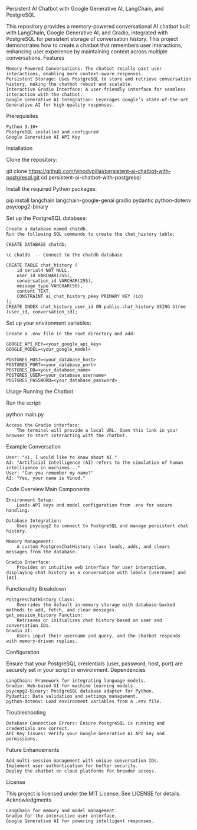 Persistent AI Chatbot with Google Generative AI, LangChain, and PostgreSQL

This repository provides a memory-powered conversational AI chatbot built with LangChain, Google Generative AI, and Gradio, integrated with PostgreSQL for persistent storage of conversation history. This project demonstrates how to create a chatbot that remembers user interactions, enhancing user experience by maintaining context across multiple conversations.
Features

    Memory-Powered Conversations: The chatbot recalls past user interactions, enabling more context-aware responses.
    Persistent Storage: Uses PostgreSQL to store and retrieve conversation history, making the chatbot robust and scalable.
    Interactive Gradio Interface: A user-friendly interface for seamless interaction with the chatbot.
    Google Generative AI Integration: Leverages Google’s state-of-the-art Generative AI for high-quality responses.

Prerequisites

    Python 3.10+
    PostgreSQL installed and configured
    Google Generative AI API Key

Installation

Clone the repository:

git clone https://github.com/vinodvpillai/persistent-ai-chatbot-with-postgresql.git
cd persistent-ai-chatbot-with-postgresql

Install the required Python packages:

pip install langchain langchain-google-genai gradio pydantic python-dotenv psycopg2-binary

Set up the PostgreSQL database:

    Create a database named chatdb.
    Run the following SQL commands to create the chat_history table:

    CREATE DATABASE chatdb;

    \c chatdb  -- Connect to the chatdb database

    CREATE TABLE chat_history (
        id serial4 NOT NULL, 
        user_id VARCHAR(255),
        conversation_id VARCHAR(255),
        message_type VARCHAR(50),
        content TEXT,
        CONSTRAINT ai_chat_history_pkey PRIMARY KEY (id)
    );
    CREATE INDEX chat_history_user_id ON public.chat_history USING btree (user_id, conversation_id);

Set up your environment variables:

    Create a .env file in the root directory and add:

    GOOGLE_API_KEY=<your_google_api_key>
    GOOGLE_MODEL=<your_google_model>

    POSTGRES_HOST=<your_database_host>
    POSTGRES_PORT=<your_database_port>
    POSTGRES_DB=<your_database_name>
    POSTGRES_USER=<your_database_username>
    POSTGRES_PASSWORD=<your_database_password>

Usage
Running the Chatbot

Run the script:

python main.py

    Access the Gradio interface:
        The terminal will provide a local URL. Open this link in your browser to start interacting with the chatbot.

Example Conversation

    User: "Hi, I would like to know about AI."
    AI: "Artificial Intelligence (AI) refers to the simulation of human intelligence in machines..."
    User: "Can you remember my name?"
    AI: "Yes, your name is Vinod."

Code Overview
Main Components

    Environment Setup:
        Loads API keys and model configuration from .env for secure handling.

    Database Integration:
        Uses psycopg2 to connect to PostgreSQL and manage persistent chat history.

    Memory Management:
        A custom PostgresChatHistory class loads, adds, and clears messages from the database.

    Gradio Interface:
        Provides an intuitive web interface for user interaction, displaying chat history as a conversation with labels [username] and [AI].

Functionality Breakdown

    PostgresChatHistory Class:
        Overrides the default in-memory storage with database-backed methods to add, fetch, and clear messages.
    get_session_history Function:
        Retrieves or initializes chat history based on user and conversation IDs.
    Gradio UI:
        Users input their username and query, and the chatbot responds with memory-driven replies.

Configuration

Ensure that your PostgreSQL credentials (user, password, host, port) are securely set in your script or environment.
Dependencies

    LangChain: Framework for integrating language models.
    Gradio: Web-based UI for machine learning models.
    psycopg2-binary: PostgreSQL database adapter for Python.
    Pydantic: Data validation and settings management.
    python-dotenv: Load environment variables from a .env file.

Troubleshooting

    Database Connection Errors: Ensure PostgreSQL is running and credentials are correct.
    API Key Issues: Verify your Google Generative AI API key and permissions.

Future Enhancements

    Add multi-session management with unique conversation IDs.
    Implement user authentication for better security.
    Deploy the chatbot on cloud platforms for broader access.

License

This project is licensed under the MIT License. See LICENSE for details.
Acknowledgments

    LangChain for memory and model management.
    Gradio for the interactive user interface.
    Google Generative AI for powering intelligent responses.


